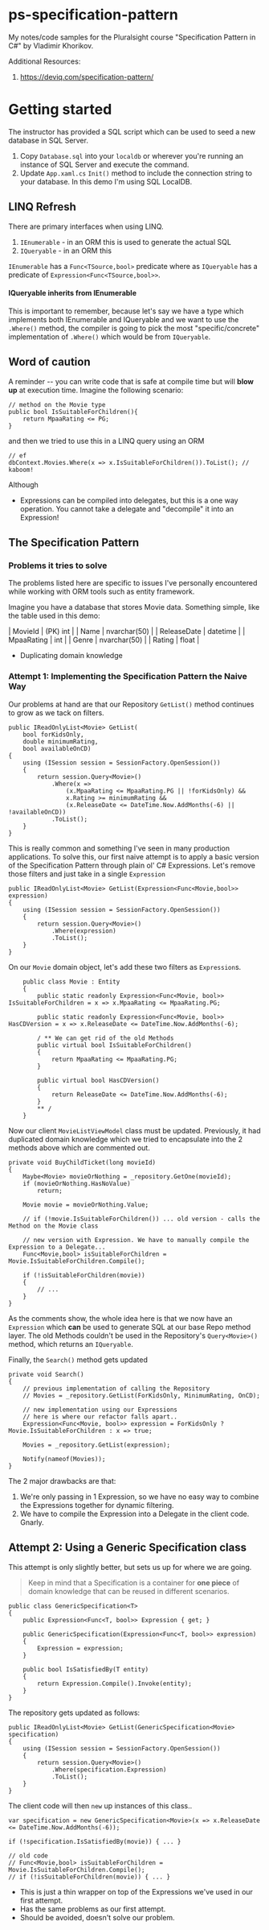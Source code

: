 # ps-specification-pattern
My notes/code samples for the Pluralsight course "Specification Pattern in C#" by Vladimir Khorikov.

Additional Resources:
1. https://deviq.com/specification-pattern/

# Getting started
The instructor has provided a SQL script which can be used to seed a new database in SQL Server.

1. Copy `Database.sql` into your `localdb` or wherever you're running an instance of SQL Server and execute the command.
2. Update `App.xaml.cs` `Init()` method to include the connection string to your database. In this demo I'm using SQL LocalDB.

## LINQ Refresh

There are primary interfaces when using LINQ.

1. `IEnumerable` - in an ORM this is used to generate the actual SQL
2. `IQueryable` - in an ORM this 

`IEnumerable` has a `Func<TSource,bool>` predicate where as `IQueryable` has a predicate of `Expression<Func<TSource,bool>>`.

#### IQueryable inherits from IEnumerable
This is important to remember, because let's say we have a type which implements both IEnumerable and IQueryable and we want to use the `.Where()` method, the compiler is going to pick the most "specific/concrete" implementation of `.Where()` which would be from `IQueryable`.

## Word of caution

A reminder -- you can write code that is safe at compile time but will **blow up** at execution time. Imagine the following scenario:

```
// method on the Movie type
public bool IsSuitableForChildren(){
	return MpaaRating <= PG;
}
```

and then we tried to use this in a LINQ query using an ORM

```
// ef
dbContext.Movies.Where(x => x.IsSuitableForChildren()).ToList(); // kaboom!
```

Although 

* Expressions can be compiled into delegates, but this is a one way operation. You cannot take a delegate and "decompile" it into an Expression!

## The Specification Pattern

### Problems it tries to solve
The problems listed here are specific to issues I've personally encountered while working with ORM tools such as entity framework.

Imagine you have a database that stores Movie data. Something simple, like the table used in this demo:

| MovieId     	| (PK) int     	|
| Name        	| nvarchar(50) 	|
| ReleaseDate 	| datetime     	|
| MpaaRating  	| int          	|
| Genre       	| nvarchar(50) 	|
| Rating      	| float        	|


* Duplicating domain knowledge

### Attempt 1: Implementing the Specification Pattern the Naive Way
Our problems at hand are that our Repository `GetList()` method continues to grow as we tack on filters. 

```
public IReadOnlyList<Movie> GetList(
    bool forKidsOnly,
    double minimumRating,
    bool availableOnCD)
{
    using (ISession session = SessionFactory.OpenSession())
    {
        return session.Query<Movie>()
            .Where(x => 
                (x.MpaaRating <= MpaaRating.PG || !forKidsOnly) &&
                x.Rating >= minimumRating &&
                (x.ReleaseDate <= DateTime.Now.AddMonths(-6) || !availableOnCD))
            .ToList();
    }
}
```

This is really common and something I've seen in many production applications. To solve this, our first naive attempt is to apply a basic version of the Specification Pattern through plain ol' C# Expressions. Let's remove those filters and just take in a single `Expression`

```
public IReadOnlyList<Movie> GetList(Expression<Func<Movie,bool>> expression)
{
    using (ISession session = SessionFactory.OpenSession())
    {
        return session.Query<Movie>()
            .Where(expression)
            .ToList();
    }
}
```

On our `Movie` domain object, let's add these two filters as `Expression`s. 

```
    public class Movie : Entity
    {
        public static readonly Expression<Func<Movie, bool>> IsSuitableForChildren = x => x.MpaaRating <= MpaaRating.PG;

        public static readonly Expression<Func<Movie, bool>> HasCDVersion = x => x.ReleaseDate <= DateTime.Now.AddMonths(-6);
		
		/ ** We can get rid of the old Methods
		public virtual bool IsSuitableForChildren()
        {
            return MpaaRating <= MpaaRating.PG;
        }

        public virtual bool HasCDVersion()
        {
            return ReleaseDate <= DateTime.Now.AddMonths(-6);
        }
		** /
	}
```

Now our client `MovieListViewModel` class must be updated. Previously, it had duplicated domain knowledge which we tried to encapsulate into the 2 methods above which are commented out.

```
private void BuyChildTicket(long movieId)
{
    Maybe<Movie> movieOrNothing = _repository.GetOne(movieId);
    if (movieOrNothing.HasNoValue)
        return;

    Movie movie = movieOrNothing.Value;

	// if (!movie.IsSuitableForChildren()) ... old version - calls the Method on the Movie class

	// new version with Expression. We have to manually compile the Expression to a Delegate... 
    Func<Movie,bool> isSuitableForChildren = Movie.IsSuitableForChildren.Compile();

    if (!isSuitableForChildren(movie))
    {
        // ...
    }
}
```

As the comments show, the whole idea here is that we now have an `Expression` which **can** be used to generate SQL at our base Repo method layer. The old Methods couldn't be used in the Repository's `Query<Movie>()` method, which returns an `IQueryable`.

Finally, the `Search()` method gets updated 

```
private void Search()
{
	// previous implementation of calling the Repository
    // Movies = _repository.GetList(ForKidsOnly, MinimumRating, OnCD);

	// new implementation using our Expressions
    // here is where our refactor falls apart..
    Expression<Func<Movie, bool>> expression = ForKidsOnly ? Movie.IsSuitableForChildren : x => true;

    Movies = _repository.GetList(expression);

    Notify(nameof(Movies));
}
```
The 2 major drawbacks are that:

1. We're only passing in 1 Expression, so we have no easy way to combine the Expressions together for dynamic filtering. 
2. We have to compile the Expression into a Delegate in the client code. Gnarly.

## Attempt 2: Using a Generic Specification class
This attempt is only slightly better, but sets us up for where we are going. 
> Keep in mind that a Specification is a container for **one piece** of domain knowledge that can be reused in different scenarios.

```
public class GenericSpecification<T>
{
    public Expression<Func<T, bool>> Expression { get; }

    public GenericSpecification(Expression<Func<T, bool>> expression)
    {
        Expression = expression;
    }

    public bool IsSatisfiedBy(T entity)
    {
        return Expression.Compile().Invoke(entity);
    }
}
```

The repository gets updated as follows:

```
public IReadOnlyList<Movie> GetList(GenericSpecification<Movie> specification)
{
    using (ISession session = SessionFactory.OpenSession())
    {
        return session.Query<Movie>()
            .Where(specification.Expression)
            .ToList();
    }
}
```

The client code will then `new` up instances of this class..

```
var specification = new GenericSpecification<Movie>(x => x.ReleaseDate <= DateTime.Now.AddMonths(-6));

if (!specification.IsSatisfiedBy(movie)) { ... }

// old code
// Func<Movie,bool> isSuitableForChildren = Movie.IsSuitableForChildren.Compile();
// if (!isSuitableForChildren(movie)) { ... }

```

* This is just a thin wrapper on top of the Expressions we've used in our first attempt. 
* Has the same problems as our first attempt.
* Should be avoided, doesn't solve our problem.


